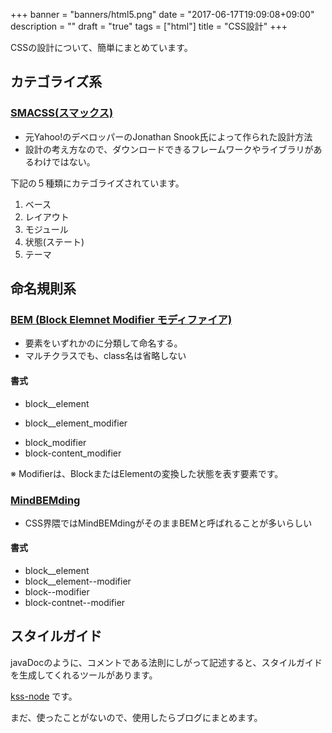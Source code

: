 +++
banner = "banners/html5.png"
date = "2017-06-17T19:09:08+09:00"
description = ""
draft = "true"
tags = ["html"]
title = "CSS設計"
+++

CSSの設計について、簡単にまとめています。

<!--more-->

## カテゴライズ系
### [SMACSS(スマックス)](https://smacss.com/)
* 元Yahoo!のデベロッパーのJonathan Snook氏によって作られた設計方法
* 設計の考え方なので、ダウンロードできるフレームワークやライブラリがあるわけではない。

下記の５種類にカテゴライズされています。

1. ベース
2. レイアウト
3. モジュール
4. 状態(ステート)
5. テーマ

## 命名規則系

### [BEM (Block Elemnet Modifier モディファイア)](https://en.bem.info/methodology/quick-start/)
  * 要素をいずれかのに分類して命名する。
  * マルチクラスでも、class名は省略しない

#### 書式
  * block__element
  - block__element_modifier
  * block_modifier
  * block-content_modifier

※ Modifierは、BlockまたはElementの変換した状態を表す要素です。

### [MindBEMding](https://github.com/manabuyasuda/styleguide/blob/master/how-to-bem.md)
* CSS界隈ではMindBEMdingがそのままBEMと呼ばれることが多いらしい

#### 書式
  * block__element
  * block__element--modifier
  * block--modifier
  * block-contnet--modifier


## スタイルガイド

javaDocのように、コメントである法則にしがって記述すると、スタイルガイドを生成してくれるツールがあります。

 [kss-node](https://github.com/kss-node/kss-node/wiki/Quick-Start-Guide) です。

 まだ、使ったことがないので、使用したらブログにまとめます。
